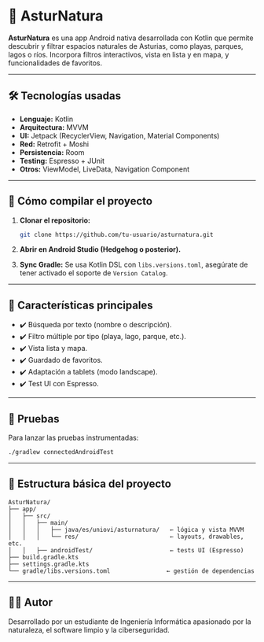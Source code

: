 # 📱 AsturNatura

**AsturNatura** es una app Android nativa desarrollada con Kotlin que permite descubrir y filtrar espacios naturales de Asturias, como playas, parques, lagos o ríos. Incorpora filtros interactivos, vista en lista y en mapa, y funcionalidades de favoritos.

---

## 🛠️ Tecnologías usadas

- **Lenguaje:** Kotlin  
- **Arquitectura:** MVVM  
- **UI:** Jetpack (RecyclerView, Navigation, Material Components)  
- **Red:** Retrofit + Moshi  
- **Persistencia:** Room  
- **Testing:** Espresso + JUnit  
- **Otros:** ViewModel, LiveData, Navigation Component

---

## 🚀 Cómo compilar el proyecto

1. **Clonar el repositorio:**
   ```bash
   git clone https://github.com/tu-usuario/asturnatura.git
   ```

2. **Abrir en Android Studio (Hedgehog o posterior).**

3. **Sync Gradle:** Se usa Kotlin DSL con `libs.versions.toml`, asegúrate de tener activado el soporte de `Version Catalog`.

---

## 📸 Características principales

- ✔️ Búsqueda por texto (nombre o descripción).
- ✔️ Filtro múltiple por tipo (playa, lago, parque, etc.).
- ✔️ Vista lista y mapa.
- ✔️ Guardado de favoritos.
- ✔️ Adaptación a tablets (modo landscape).
- ✔️ Test UI con Espresso.

---

## 🧪 Pruebas

Para lanzar las pruebas instrumentadas:

```bash
./gradlew connectedAndroidTest
```

---

## 📂 Estructura básica del proyecto

```
AsturNatura/
├── app/
│   ├── src/
│   │   ├── main/
│   │   │   ├── java/es/uniovi/asturnatura/   ← lógica y vista MVVM
│   │   │   └── res/                          ← layouts, drawables, etc.
│   │   ├── androidTest/                      ← tests UI (Espresso)
├── build.gradle.kts
├── settings.gradle.kts
└── gradle/libs.versions.toml                ← gestión de dependencias
```

---

## 🧑‍💻 Autor

Desarrollado por un estudiante de Ingeniería Informática apasionado por la naturaleza, el software limpio y la ciberseguridad.